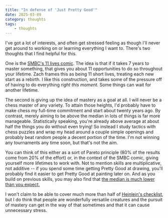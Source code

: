 ```yaml
---
title: "In defense of 'Just Pretty Good'"
date: 2025-03-09
category: thoughts
tags:
    - thoughts
---
```


I've got a lot of interests, and often get stressed feeling as though I'll never get around to working on or learning everything I want to. There's two thoughts that I find helpful for this.

One is the [SMBC's 11 lives comic](https://www.smbc-comics.com/comic/2012-09-02). The idea is that if it takes 7 years to master something, that gives you about 11 opportunities to do so throughout your lifetime. Zach frames this as being 11 short lives, treating each new start as a rebirth. I like this construction, and takes some of the pressure off of having to do everything _right this moment._ Some things can wait for another lifetime.

The second is giving up the idea of mastery as a goal at all. I will never be a chess master of any variety. To attain those heights, I'd probably have to make chess my full-time commitment and start about twenty years ago. By contrast, merely aiming to be above the median in lots of things is far more manageable. Statistically speaking, you're already above average at about half the things you do without even trying! So instead I study tactics with chess puzzles and wrap my head around a couple simple openings and probably beat random people a decent portion of the time. I'm not winning any tournaments any time soon, but that's not the aim.

You can think of this either as a sort of Pareto principle (80% of the results come from 20% of the effort) or, in the context of the SMBC comic, giving yourself more lifetimes to work with. Not to mention skills are multiplicative, not additive -- if you spend some time getting Pretty Good at drawing, you'll probably find it easier to get Pretty Good at painting later on. And as you build on previous skills, you may also find that [the median is much lower than you expect.](https://xkcd.com/2501/)

I won't claim to be able to cover much more than half of [Heinlein's checklist](https://www.elise.com/quotes/heinlein_-_specialization_is_for_insects), but I do think that people are wonderfully versatile creatures and the pursuit of mastery can get in the way of that sometimes and that it can cause unnecessary stress.